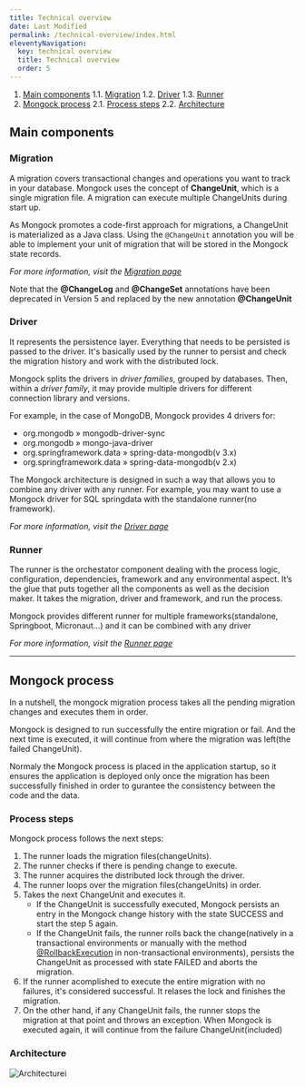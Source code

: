 ```yaml
---
title: Technical overview
date: Last Modified 
permalink: /technical-overview/index.html
eleventyNavigation:
  key: technical overview 
  title: Technical overview
  order: 5
---
```



1. [Main components](#main-components)
    1.1. [Migration](#migration)
    1.2. [Driver](#driver)
    1.3. [Runner](#runner)
2. [Mongock process](#mongock-process)
    2.1. [Process steps](#process-steps)
    2.2. [Architecture](#architecture)


## Main components

### Migration
A migration covers transactional changes and operations you want to track in your database. Mongock uses the concept of **ChangeUnit**, which is a single migration file. A migration can execute multiple ChangeUnits during start up.

As Mongock promotes a code-first approach for migrations, a ChangeUnit is materialized as a Java class. Using the `@ChangeUnit` annotation you will be able to implement your unit of migration that will be stored in the Mongock state records.

_For more information, visit the [Migration page](/migration/)_


<p class="tip">Note that the <b>@ChangeLog</b> and <b>@ChangeSet</b>  annotations have been deprecated in Version 5 and replaced by the new annotation <b>@ChangeUnit</b></p>

### Driver
It represents the persistence layer. Everything that needs to be persisted is passed to the driver. It's basically used by the runner to persist and check the migration history and work with the distributed lock.

Mongock splits the drivers in _driver families_, grouped by databases. Then, within a _driver family_, it may provide multiple drivers for different connection library and versions.

For example, in the case of MongoDB, Mongock provides 4 drivers for:
- org.mongodb » mongodb-driver-sync
- org.mongodb » mongo-java-driver
- org.springframework.data » spring-data-mongodb(v 3.x)
- org.springframework.data » spring-data-mongodb(v 2.x)

The Mongock architecture is designed in such a way that allows you to combine any driver with any runner. For example, you may want to use a Mongock driver for SQL springdata with the standalone runner(no framework).

_For more information, visit the [Driver page](/driver/)_

### Runner

The runner is the orchestator component dealing with the process logic, configuration, dependencies, framework and any environmental aspect. It’s the glue that puts together all the components as well as the decision maker. It takes the migration, driver and framework, and run the process.

Mongock provides different runner for multiple frameworks(standalone, Springboot, Micronaut...) and it can be combined with any driver

_For more information, visit the [Runner page](/runner/)_

-----------------------------------------

## Mongock process

In a nutshell, the mongock migration process takes all the pending migration changes and executes them in order.

Mongock is designed to run successfully the entire migration or fail. And the next time is executed, it will continue from where the migration was left(the failed ChangeUnit).

Normaly the Mongock process is placed in the application startup, so it ensures the application is deployed only once the migration has been successfully finished in order to gurantee the consistency between the code and the data.

### Process steps
Mongock process follows the next steps:

1. The runner loads the migration files(changeUnits).
2. The runner checks if there is pending change to execute.
3. The runner acquires the distributed lock through the driver.
4. The runner loops over the migration files(changeUnits) in order.
5. Takes the next ChangeUnit and executes it.
    - If the ChangeUnit is successfully executed, Mongock persists an entry in the Mongock change history with the state SUCCESS and start the step 5 again.
    - If the ChangeUnit fails, the runner rolls back the change(natively in a transactional environments or manually with the method [@RollbackExecution](/migration#implementation) in non-transactional environments), persists the ChangeUnit as processed with state FAILED and aborts the migration.
6. If the runner acomplished to execute the entire migration with no failures, it's considered successful. It relases the lock and finishes the migration.
7. On the other hand, if any ChangeUnit fails, the runner stops the migration at that point and throws an exception. When Mongock is executed again, it will continue from the failure ChangeUnit(included)

### Architecture


<img src="../content/images/technical-overview-diagram-User HLD.jpg" alt="Architecturei">
